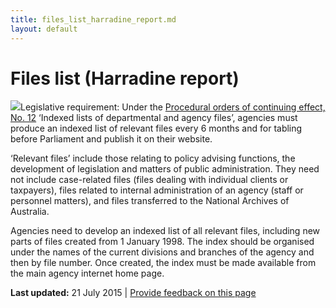 ```yaml
---
title: files_list_harradine_report.md
layout: default
---
```

Files list (Harradine report)
=============================

![](../sites/g/files/net261/f/styles/large/public/importanticon.png%3Fitok=icqOt7eD)Legislative requirement: Under the [Procedural orders of continuing effect, No. 12](http://www.aph.gov.au/About_Parliament/Senate/Powers_practice_n_procedures/standingorders/d05) ‘Indexed lists of departmental and agency files’, agencies must produce an indexed list of relevant files every 6 months and for tabling before Parliament and publish it on their website.

‘Relevant files’ include those relating to policy advising functions, the development of legislation and matters of public administration. They need not include case-related files (files dealing with individual clients or taxpayers), files related to internal administration of an agency (staff or personnel matters), and files transferred to the National Archives of Australia.

Agencies need to develop an indexed list of all relevant files, including new parts of files created from 1 January 1998. The index should be organised under the names of the current divisions and branches of the agency and then by file number. Once created, the index must be made available from the main agency internet home page.

**Last updated:** 21 July 2015 | [Provide feedback on this page](../feedback%3Furl_from=Files%2520list%2520Hardine%2520report.html)

